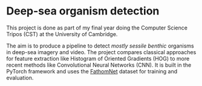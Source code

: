 # Deep-sea organism detection
This project is done as part of my final year doing the Computer Science Tripos (CST) at the University of Cambridge.

The aim is to produce a pipeline to detect _mostly sessile_ _benthic_ organisms in deep-sea imagery and video. The project compares classical approaches for feature extraction like Histogram of Oriented Gradients (HOG) to more recent methods like Convolutional Neural Networks (CNN). It is built in the PyTorch framework and uses the [FathomNet](http://fathomnet.org/fathomnet/) dataset for training and evaluation.

